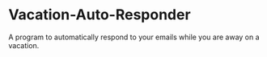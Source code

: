 # Vacation-Auto-Responder
A program to automatically respond to your emails while you are away on a vacation.
